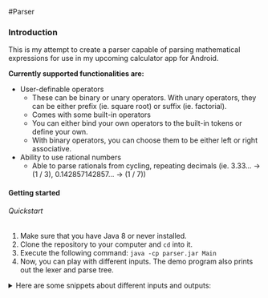 #Parser

### Introduction
This is my attempt to create a parser capable of parsing mathematical expressions for use in my upcoming calculator app for Android.

**Currently supported functionalities are:**
* User-definable operators
    * These can be binary or unary operators. With unary operators, they can be either prefix (ie. square root) or suffix (ie. factorial).
    * Comes with some built-in operators
    * You can either bind your own operators to the built-in tokens or define your own.
    * With binary operators, you can choose them to be either left or right associative.
* Ability to use rational numbers
    * Able to parse rationals from cycling, repeating decimals (ie. 3.33... &rarr; (1 / 3), 0.142857142857... &rarr; (1 / 7))

#### Getting started
###### Quickstart
1. Make sure that you have Java 8 or never installed.
1. Clone the repository to your computer and ```cd``` into it.
2. Execute the following command: ```java -cp parser.jar Main```
4. Now, you can play with different inputs. The demo program also prints out the lexer and parse tree.
<details><summary>Here are some snippets about different inputs and outputs:</summary>
    
```>>> (1 + sqrt 5) / 2
Lexer: [Left parenthesis, Number{1}, Plus, Square root, Number{5}, Right parenthesis, Slash, Number{2}, End] at 0
Parse tree: Slash {
    Parenthesis {
        Plus {
            1
            Square root {
                5
            }
        }
    }
    2
}
Result: 1.6180339887498950
in decimal: 1.618033988749895
Calculating took 28 milliseconds.
```

```
    >>> 3 ^ 2 ^ 1 * (-3) / |-10|
    Lexer: [Number{3}, Power, Number{2}, Power, Number{1}, Asterisk, Left parenthesis, Minus, Number{3}, Right parenthesis, Slash, Pipe, Minus, Number{10}, Pipe, End] at 0
    Parse tree: Slash {
        Asterisk {
            Power {
                3
                Power {
                    2
                    1
                }
            }
            Parenthesis {
                Minus {
                    3
                }
            }
        }
        Absolute value {
            Minus {
                10
            }
        }
    }
    Result: (-27 / 10)
    in decimal: -2.7
    Calculating took 7 milliseconds. 
```
</details>